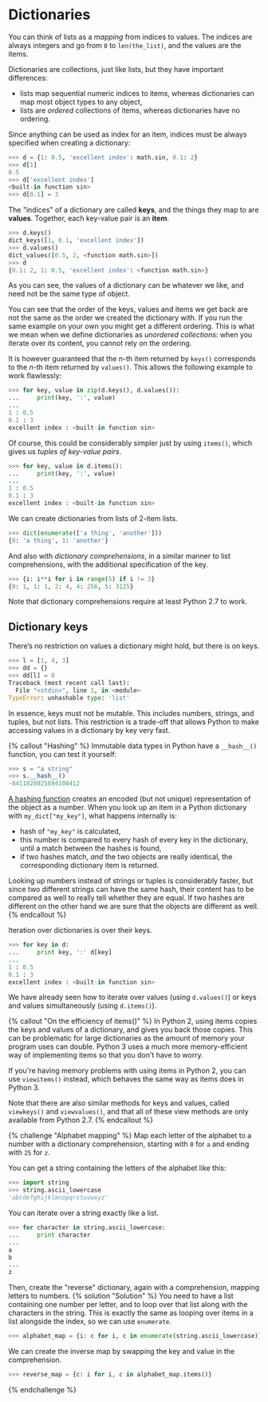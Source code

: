 # Dictionaries

You can think of lists as a _mapping_ from indices to values. The indices are
always integers and go from `0` to `len(the_list)`, and the values are the
items.

Dictionaries are collections, just like lists, but they have important
differences:

* lists map sequential numeric indices to items, whereas dictionaries can map
  most object types to any object,
* lists are _ordered_ collections of items, whereas dictionaries have no
  ordering.

Since anything can be used as index for an item, indices must be always
specified when creating a dictionary:

```python
>>> d = {1: 0.5, 'excellent index': math.sin, 0.1: 2}
>>> d[1]
0.5
>>> d['excellent index']
<built-in function sin>
>>> d[0.1] = 3
```

The "indices" of a dictionary are called **keys**, and the things they map to
are **values**. Together, each key-value pair is an **item**.

```python
>>> d.keys()
dict_keys([1, 0.1, 'excellent index'])
>>> d.values()
dict_values([0.5, 2, <function math.sin>])
>>> d
{0.1: 2, 1: 0.5, 'excellent index': <function math.sin>}
```

As you can see, the values of a dictionary can be whatever we like, and need not
be the same type of object.

You can see that the order of the keys, values and items we get back are not the
same as the order we created the dictionary with. If you run the same example on
your own you might get a different ordering. This is what we mean when we define
dictionaries as _unordered collections_: when you iterate over its content, you
cannot rely on the ordering.

It is however guaranteed that the _n_-th item returned by `keys()` corresponds
to the _n_-th item returned by `values()`. This allows the following example
to work flawlessly:

```python
>>> for key, value in zip(d.keys(), d.values()):
...     print(key, ':', value)
...
1 : 0.5
0.1 : 3
excellent index : <built-in function sin>
```

Of course, this could be considerably simpler just by using `items()`, which
gives us _tuples of key-value pairs_.

```python
>>> for key, value in d.items():
...     print(key, ':', value)
...
1 : 0.5
0.1 : 3
excellent index : <built-in function sin>
```

We can create dictionaries from lists of 2-item lists.

```python
>>> dict(enumerate(['a thing', 'another']))
{0: 'a thing', 1: 'another'}
```

And also with _dictionary comprehensions_, in a similar manner to list
comprehensions, with the additional specification of the key.

```python
>>> {i: i**i for i in range(5) if i != 3}
{0: 1, 1: 1, 2: 4, 4: 256, 5: 3125}
```

Note that dictionary comprehensions require at least Python 2.7 to work.


## Dictionary keys

There’s no restriction on values a dictionary might hold, but there is on keys.

```python
>>> l = [1, 4, 3]
>>> dd = {}
>>> dd[l] = 0
Traceback (most recent call last):
  File "<stdin>", line 1, in <module>
TypeError: unhashable type: 'list'
```

In essence, keys must not be mutable. This includes numbers, strings, and
tuples, but not lists. This restriction is a trade-off that allows Python to
make accessing values in a dictionary by key very fast.

{% callout "Hashing" %}
Immutable data types in Python have a `__hash__()` function, you can test it
yourself:

```python
>>> s = "a string"
>>> s.__hash__()
-8411828025894108412
```

[A hashing function](https://en.wikipedia.org/wiki/Hash_function) creates an
encoded (but not unique) representation of the object as a number. When you
look up an item in a Python dictionary with `my_dict["my_key"]`, what happens
internally is:

* hash of `"my_key"` is calculated,
* this number is compared to every hash of every key in the dictionary, until a
  match between the hashes is found,
* if two hashes match, _and_ the two objects are really identical, the
  corresponding dictionary item is returned.

Looking up numbers instead of strings or tuples is considerably faster, but
since two different strings can have the same hash, their content has to be
compared as well to really tell whether they are equal. If two hashes are
different on the other hand we are sure that the objects are different as well.
{% endcallout %}

Iteration over dictionaries is over their keys.

```python
>>> for key in d:
...     print key, ':' d[key]
...
1 : 0.5
0.1 : 3
excellent index : <built-in function sin>
```

We have already seen how to iterate over values (using `d.values()`) or keys
and values simultaneously (using `d.items()`).

{% callout "On the efficiency of items()" %}
In Python 2, using items copies the keys and values of a dictionary, and gives
you back those copies. This can be problematic for large dictionaries as the
amount of memory your program uses can double. Python 3 uses a much more
memory-efficient way of implementing items so that you don't have to worry.

If you're having memory problems with using items in Python 2, you can use
`viewitems()` instead, which behaves the same way as items does in Python 3.

Note that there are also similar methods for keys and values, called
`viewkeys()` and `viewvalues()`, and that all of these view methods are only
available from
Python 2.7.
{% endcallout %}

{% challenge "Alphabet mapping" %}
Map each letter of the alphabet to a number with a dictionary comprehension,
starting with `0` for `a` and ending with `25` for `z`.

You can get a string containing the letters of the alphabet like this:

```python
>>> import string
>>> string.ascii_lowercase
'abcdefghijklmnopqrstuvwxyz'
```

You can iterate over a string exactly like a list.

```python
>>> for character in string.ascii_lowercase:
...     print character
...
a
b
...
z
```
Then, create the "reverse" dictionary, again with a comprehension, mapping
letters to numbers.
{% solution "Solution" %}
You need to have a list containing one number per letter, and to loop over that
list along with the characters in the string. This is exactly the same as
looping over items in a list alongside the index, so we can use `enumerate`.

```python
>>> alphabet_map = {i: c for i, c in enumerate(string.ascii_lowercase)}
```

We can create the inverse map by swapping the key and value in the
comprehension.

```python
>>> reverse_map = {c: i for i, c in alphabet_map.items()}
```
{% endchallenge %}
